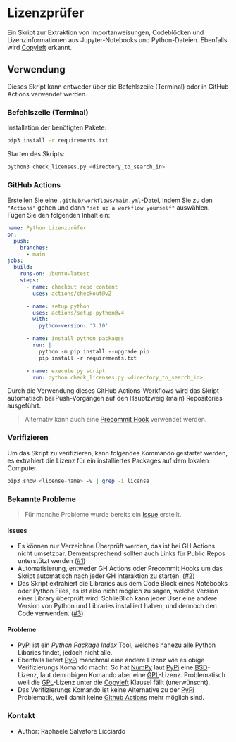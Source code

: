 # Lizenzprüfer

Ein Skript zur Extraktion von Importanweisungen, Codeblöcken und Lizenzinformationen aus Jupyter-Notebooks und Python-Dateien. Ebenfalls wird [Copyleft](https://de.wikipedia.org/wiki/Copyleft) erkannt.

## Verwendung

Dieses Skript kann entweder über die Befehlszeile (Terminal) oder in GitHub Actions verwendet werden.

### Befehlszeile (Terminal)

Installation der benötigten Pakete:

```bash
pip3 install -r requirements.txt
```

Starten des Skripts:

```bash
python3 check_licenses.py <directory_to_search_in>
```

### GitHub Actions

Erstellen Sie eine `.github/workflows/main.yml`-Datei, indem Sie zu den `"Actions"` gehen und dann `"set up a workflow yourself"` auswählen. Fügen Sie den folgenden Inhalt ein:

```yaml
name: Python Lizenzprüfer
on:
  push:
    branches:
      - main
jobs:
  build:
    runs-on: ubuntu-latest
    steps:
      - name: checkout repo content
        uses: actions/checkout@v2 

      - name: setup python
        uses: actions/setup-python@v4
        with:
          python-version: '3.10'

      - name: install python packages
        run: |
          python -m pip install --upgrade pip
          pip install -r requirements.txt

      - name: execute py script 
        run: python check_licenses.py <directory_to_search_in>
```

Durch die Verwendung dieses GitHub Actions-Workflows wird das Skript automatisch bei Push-Vorgängen auf den Hauptzweig (main) Repositories ausgeführt.

> Alternativ kann auch eine [Precommit Hook](https://pre-commit.com/) verwendet werden.

### Verifizieren

Um das Skript zu verifizieren, kann folgendes Kommando gestartet werden, es extrahiert die Lizenz für ein installiertes Packages auf dem lokalen Computer.

```bash
pip3 show <license-name> -v | grep -i license
```

### Bekannte Probleme

> Für manche Probleme wurde bereits ein [Issue](https://github.com/RaphaeleL/CopyLeft_Detector/issues) erstellt.

#### Issues 

- Es können nur Verzeichne Überprüft werden, das ist bei GH Actions nicht umsetzbar. Dementsprechend sollten auch Links für Public Repos unterstützt werden ([#1](https://github.com/RaphaeleL/CopyLeft_Detector/issues/1))
- Automatisierung, entweder GH Actions oder Precommit Hooks um das Skript automatisch nach jeder GH Interaktion zu starten.  ([#2](https://github.com/RaphaeleL/CopyLeft_Detector/issues/2))
- Das Skript extrahiert die Libraries aus dem Code Block eines Notebooks oder Python Files, es ist also nicht möglich zu sagen, welche Version einer Library überprüft wird. Schließlich kann jeder User eine andere Version von Python und Libraries installiert haben, und dennoch den Code verwenden. ([#3](https://github.com/RaphaeleL/CopyLeft_Detector/issues/3))

#### Probleme
- [PyPi](https://pypi.org) ist ein *Python Package Index* Tool, welches nahezu alle Python Libaries findet, jedoch nicht alle.
- Ebenfalls liefert [PyPi](https://pypi.org) manchmal eine andere Lizenz wie es obige Verifizierungs Komando macht. So hat [NumPy](https://pypi.org/project/numpy/) laut [PyPi](https://pypi.org/project/numpy/) eine [BSD](https://de.wikipedia.org/wiki/BSD-Lizenz)-Lizenz, laut dem obigen Komando aber eine [GPL](https://de.wikipedia.org/wiki/GNU_General_Public_License)-Lizenz. Problematisch weil die [GPL](https://de.wikipedia.org/wiki/GNU_General_Public_License)-Lizenz unter die [Copyleft](https://de.wikipedia.org/wiki/Copyleft) Klausel fällt (unerwünscht). 
- Das Verifizierungs Komando ist keine Alternative zu der [PyPi](https://pypi.org) Problematik, weil damit keine [Github Actions](https://github.com/features/actions) mehr möglich sind.

### Kontakt

- Author: Raphaele Salvatore Licciardo 
